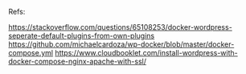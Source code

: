 Refs:

https://stackoverflow.com/questions/65108253/docker-wordpress-seperate-default-plugins-from-own-plugins
https://github.com/michaelcardoza/wp-docker/blob/master/docker-compose.yml
https://www.cloudbooklet.com/install-wordpress-with-docker-compose-nginx-apache-with-ssl/